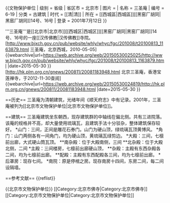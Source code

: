 {{文物保护单位
| 级别 = 省级
| 省区市 = 北京市
| 图片 = 
| 名称 = 三圣庵
| 编号 = 6-19
| 分类 = 古建筑
| 时代 = [[清|清]]
| 所在 = [[西城區|西城區]][[黑窑厂胡同|黑窑厂胡同]]14号、16号
| 登录 = 2001年7月12日
}}

'''三圣庵'''是[[北京市|北京市]][[西城区|西城区]][[黑窑厂胡同|黑窑厂胡同]]14号、16号的一座[[汉传佛教|汉传佛教]]寺院。<ref name=xc>[http://www.bjxch.gov.cn/pub/website/whly/whyc/fgc/201008/t20100813_1163879.html 三圣庵，北京西城，2010-05-05] {{webarchive|url=https://web.archive.org/web/20150530025025/http://www.bjxch.gov.cn/pub/website/whly/whyc/fgc/201008/t20100813_1163879.html |date=2015-05-30 }}</ref><ref name=bl>[http://hk.plm.org.cn/gnews/200811/20081183948.html 北京三圣庵，香港宝莲禅寺，于2012-11-30查阅] {{webarchive|url=https://web.archive.org/web/20150530024819/http://hk.plm.org.cn/gnews/200811/20081183948.html |date=2015-05-30 }}</ref>

==历史==
三圣庵为清朝建筑，光绪年间《顺天府志》中有记录。2001年，三圣庵被列为[[北京市文物保护单位|北京市文物保护单位]]。<ref name=xc/>

==建筑==
三圣庵建筑坐东朝西，现存建筑群的中轴线在偏北侧。共有三进院落。该庵的规格并不高，却大量使用琉璃瓦，且建筑手法十分驳杂，整体建筑保存较好。<ref name=bl/><ref name=xc/>
*山门：三间，正间是雕花石券门。山门为硬山顶，绿琉璃瓦顶黄博风。
*角门：山门两侧各有一间角门，均为硬山顶，黄琉璃瓦绿剪边。
*大殿：三间，七檩前出廊，大式硬山筒瓦顶。
**南杂殿：位于大殿南侧，三间
**北杂殿：位于大殿北侧，二间
*主殿：三间楼房，七檩前出廊硬山顶，
**杂殿：主殿有东西杂殿各二间，均为七檩前出廊。
**配殿：主殿有东西配殿各三间，均为七檩前出廊。
*后罩房：现存七间。
*南院：原是停棺之房。现存南房十四间，东房二间，每二间设隔墙。<ref name=bl/><ref name=xc/>

==参考文献==
{{reflist}}

{{北京市文物保护单位}}
[[Category:北京市佛寺|Category:北京市佛寺]]
[[Category:北京市文物保护单位|Category:北京市文物保护单位]]